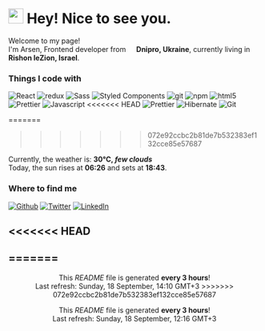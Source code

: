 <h1><img src="https://emojis.slackmojis.com/emojis/images/1531849430/4246/blob-sunglasses.gif?1531849430" width="30"/> Hey! Nice to see you.</h1>

<p>Welcome to my page! </br> I'm Arsen, Frontend developer from <img src="https://cdn-icons-png.flaticon.com/512/197/197572.png" width="13"/> <b>Dnipro, Ukraine</b>, currently living in <img src="https://cdn-icons-png.flaticon.com/512/197/197577.png" width="13"/> <b>Rishon leZion, Israel</b>. </p>
<h3>Things I code with</h3>
<p>
    <img alt="React" src="https://img.shields.io/badge/-React-45b8d8?style=flat-square&logo=react&logoColor=white" />
    <img alt="redux" src="https://img.shields.io/badge/-Redux-764ABC?style=flat-square&logo=redux&logoColor=white" />
    <img alt="Sass" src="https://img.shields.io/badge/-Sass-CC6699?style=flat-square&logo=sass&logoColor=white" />
    <img alt="Styled Components" src="https://img.shields.io/badge/-Styled_Components-db7092?style=flat-square&logo=styled-components&logoColor=white" />
    <img alt="git" src="https://img.shields.io/badge/-Git-F05032?style=flat-square&logo=git&logoColor=white" />
    <img alt="npm" src="https://img.shields.io/badge/-NPM-CB3837?style=flat-square&logo=npm&logoColor=white" />
    <img alt="html5" src="https://img.shields.io/badge/-HTML5-E34F26?style=flat-square&logo=html5&logoColor=white" />
    <img alt="Prettier" src="https://img.shields.io/badge/-Prettier-F7B93E?style=flat-square&logo=prettier&logoColor=white" />
    <img alt="Javascript" src="https://img.shields.io/badge/-Javascript-EDD531?style=flat-square&logo=javascript&logoColor=white" />
<<<<<<< HEAD
    <img alt="Prettier" src="https://img.shields.io/badge/prettier-1A2C34?style=for-the-badge&logo=prettier&logoColor=F7BA3E" />
    <img alt="Hibernate" src="https://img.shields.io/badge/Hibernate-59666C?style=for-the-badge&logo=Hibernate&logoColor=white" />
    <img alt="Git" src="https://img.shields.io/badge/GIT-E44C30?style=for-the-badge&logo=git&logoColor=white" />
    
     
   
=======
>>>>>>> 072e92ccbc2b81de7b532383ef132cce85e57687
</p>
Currently, the weather is: <b> 30°C, <i>few clouds</i></b></br>Today, the sun rises at <b>06:26</b> and sets at <b>18:43</b>.</p>
<h3>Where to find me</h3>
<p><a href="https://github.com/Saladikhanov" target="_blank"><img alt="Github" src="https://img.shields.io/badge/GitHub-%2312100E.svg?&style=for-the-badge&logo=Github&logoColor=white" /></a> <a href="https://twitter.com/Jager_24" target="_blank"><img alt="Twitter" src="https://img.shields.io/badge/twitter-%231DA1F2.svg?&style=for-the-badge&logo=twitter&logoColor=white" /></a> <a href="https://www.linkedin.com/in/saladikhanov/" target="_blank"><img alt="LinkedIn" src="https://img.shields.io/badge/linkedin-%230077B5.svg?&style=for-the-badge&logo=linkedin&logoColor=white" /></a> 
</p>

## <<<<<<< HEAD

## =======

<p align="center">This <i>README</i> file is generated <b>every 3 hours</b>!</br>Last refresh: Sunday, 18 September, 14:10 GMT+3
>>>>>>> 072e92ccbc2b81de7b532383ef132cce85e57687

<p align="center">This <i>README</i> file is generated <b>every 3 hours</b>!</br>Last refresh: Sunday, 18 September, 12:16 GMT+3
